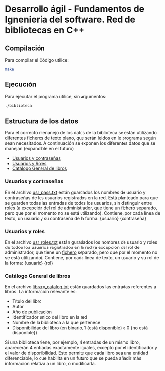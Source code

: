 # Desarrollo ágil - Fundamentos de Igneniería del software. Red de bibliotecas en C++
## Compilación
Para compilar el Código utilice: 
```bash
make
```
## Ejecución
Para ejecutar el programa utilice, sin argumentos:
```bash
./biblioteca
```

## Estructura de los datos
Para el correcto menanejo de los datos de la biblioteca se están utilizando diferentes ficheros de texto plano, que serán leidos en le programa según sean necesitados.
A continuación se exponen los diferentes datos que se manejan (expandible en el futuro)

- [Usuarios y contraseñas](#usuarios-y-contraseñas)
- [Usuarios y Roles](#usuarios-y-roles)
- [Catálogo General de libros](#catálogo-general-de-libros)

### Usuarios y contraseñas

En el archivo [usr_pass.txt](information/usr_pass.txt) están guardados los nombres de usuario y contraseñas de los usuarios registrados en la red.
Está planteado para que se guarden todas las entradas de todos los usuarios, sin distinguir entre roles (a excepción del rol de administrador, que tiene un [fichero](information/admin_passwd.txt) separado, pero que por el momento no se está utilizando).
Contiene, por cada línea de texto, un usuario y su contraseña de la forma:
{usuario} {contraseña}

### Usuarios y roles

En el archivo [usr_roles.txt](information/usr_roles.txt) están guradados los nombres de usuario y roles de todos los usuarios registrados en la red (a excepción del rol de administrador, que tiene un [fichero](information/usr_roles.txt) separado, pero que por el momento no se está utilizando).
Contiene, por cada línea de texto, un usuario y su rol de la forma:
{usuario} {rol}

### Catálogo General de libros

En el archivo [library_catalog.txt](information/library_catalog.txt) están guardados las entradas referentes a libros. La información relevante es:

- Título del libro
- Autor
- Año de publicación
- Identificador único del libro en la red
- Nombre de la biblioteca a la que pertenece
- Disponibilidad del libro (en binario, 1 {está disponible} o 0 {no está disponible})

Si una biblioteca tiene, por ejemplo, 4 entradas de un mismo libro, aparecerán 4 entradas exactamente iguales, excepto por el identificador y el valor de disponibilidad. Esto permite que cada libro sea una entidad diferenciable, lo que habilita en un futuro que se pueda añadir más informacion relativa a un libro, o modificarla.





